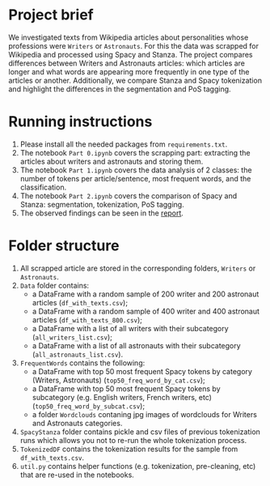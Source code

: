 # Project brief
We investigated texts from Wikipedia articles about personalities whose professions were `Writers` or `Astronauts`.
For this the data was scrapped for Wikipedia and processed using Spacy and Stanza.
The project compares differences between Writers and Astronauts articles: which articles are longer and what words are appearing more frequently in one type of the articles or another.
Additionally, we compare Stanza and Spacy tokenization and highlight the differences in the segmentation and PoS tagging.


# Running instructions

1. Please install all the needed packages from `requirements.txt`.
2. The notebook `Part 0.ipynb` covers the scrapping part: extracting the articles about writers and astronauts and storing them.
3. The notebook `Part 1.ipynb` covers the data analysis of 2 classes: the number of tokens per article/sentence, most frequent words, and the classification.
4. The notebook `Part 2.ipynb` covers the comparison of Spacy and Stanza: segmentation, tokenization, PoS tagging.
5. The observed findings can be seen in the [report](https://github.com/edgolyakova/DataScienceProj/blob/main/Data_Science_Report.pdf).

# Folder structure

1. All scrapped article are stored in the corresponding folders, `Writers` or `Astronauts`.
2. `Data` folder contains: 
	- a DataFrame with a random sample of 200 writer and 200 astronaut articles (`df_with_texts.csv`);
	- a DataFrame with a random sample of 400 writer and 400 astronaut articles (`df_with_texts_800.csv`);
	- a DataFrame with a list of all writers with their subcategory (`all_writers_list.csv`);
	- a DataFrame with a list of all astronauts with their subcategory (`all_astronauts_list.csv`).
3. `FrequentWords` contains the following:
	- a DataFrame with top 50 most frequent Spacy tokens by category (Writers, Astronauts) (`top50_freq_word_by_cat.csv`);
	- a DataFrame with top 50 most frequent Spacy tokens by subcategory (e.g. English writers, French writers, etc) (`top50_freq_word_by_subcat.csv`);
	- a folder `Wordclouds` contaning jpg images of wordclouds for Writers and Astronauts categories.
4. `SpacyStanza` folder contains pickle and csv files of previous tokenization runs which allows you not to re-run the whole tokenization process.
5. `TokenizedDF` contains the tokenization results for the sample from  `df_with_texts.csv`.
6. `util.py` contains helper functions (e.g. tokenization, pre-cleaning, etc) that are re-used in the notebooks.
